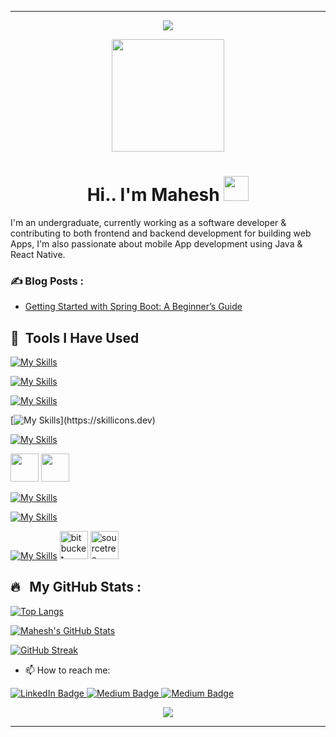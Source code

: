<hr>
  <p align="center">
    <img src="https://capsule-render.vercel.app/api?type=waving&color=gradient&height=100&section=header"/>
  </p> 

  <p align="center"><img src="https://camo.githubusercontent.com/62da68eb62b1e5f175f7d1f0191dd89a653d7908feb22d37d4a0ab07365d6791/68747470733a2f2f6d656469612e67697068792e636f6d2f6d656469612f4d3967624264396e6244724f5475314d71782f67697068792e676966" width="180"/></p>
  <p align="center">
  </p>
  <p align="center">
  </p>

  <h1 align="center">Hi.. I'm Mahesh <img src="https://media.giphy.com/media/hvRJCLFzcasrR4ia7z/giphy.gif" width="40"></h1>
  
  I'm an undergraduate, currently working as a software developer & contributing to both frontend and backend development for building web Apps, I'm  also passionate about mobile App development using Java & React Native.

  ### ✍️ Blog Posts : 
  - [Getting Started with Spring Boot: A Beginner’s Guide](https://medium.com/@maheshoabeykoon/getting-started-with-spring-boot-a-beginners-guide-85e7f890aa9b)

  <h2> 🚀 &nbsp;Tools I Have Used</h2>
  <p align="left">
    
  [![My Skills](https://skillicons.dev/icons?i=idea,eclipse,vscode,postman&perline=5)](https://skillicons.dev)

  [![My Skills](https://skillicons.dev/icons?i=androidstudio,unity)](https://skillicons.dev)
  
  [![My Skills](https://skillicons.dev/icons?i=html,css,sass)](https://skillicons.dev)

  [![My Skills](https://skillicons.dev/icons?i=java,js,)](https://skillicons.dev)

  [![My Skills](https://skillicons.dev/icons?i=spring,react,express,nodejs)](https://skillicons.dev)

  <img src="https://cdn.jsdelivr.net/gh/devicons/devicon/icons/npm/npm-original-wordmark.svg" width="45" height="45" /> <img src="https://cdn.jsdelivr.net/gh/devicons/devicon/icons/yarn/yarn-original.svg" width="45" height="45" />

 [![My Skills](https://skillicons.dev/icons?i=firebase,mongodb,mysql)](https://skillicons.dev)

[![My Skills](https://skillicons.dev/icons?i=gradle,maven)](https://skillicons.dev) 

  [![My Skills](https://skillicons.dev/icons?i=git,github)](https://skillicons.dev)
  <img src="https://cdn.jsdelivr.net/gh/devicons/devicon/icons/bitbucket/bitbucket-original.svg" alt="bitbucket" width="45" height="45"/>
  <img src="https://cdn.jsdelivr.net/gh/devicons/devicon/icons/sourcetree/sourcetree-original.svg" alt="sourcetree" width="45" height="45"/>
  
  <!-- 
  <img src="https://cdn.jsdelivr.net/gh/devicons/devicon/icons/vscode/vscode-original.svg" width="45" height="45" />
  <img src="https://cdn.jsdelivr.net/gh/devicons/devicon/icons/intellij/intellij-original.svg" width="45" height="45" />
  <img src="https://cdn.jsdelivr.net/gh/devicons/devicon/icons/androidstudio/androidstudio-original.svg" alt="android" width="45" height="45" />
  <img src="https://cdn.jsdelivr.net/gh/devicons/devicon/icons/unity/unity-original.svg" width="45" height="45" />

  <img src="https://cdn.jsdelivr.net/gh/devicons/devicon/icons/java/java-original.svg"  alt="java" width="45" height="45" />        
  <img src="https://raw.githubusercontent.com/devicons/devicon/master/icons/javascript/javascript-original.svg" alt="javascript" width="45" height="45" />
  <img src="https://cdn.jsdelivr.net/gh/devicons/devicon/icons/react/react-original.svg" alt="react" width="45" height="45" />
  <img src="https://cdn.jsdelivr.net/gh/devicons/devicon/icons/r/r-original.svg" alt="react" width="45" height="45" />

  <img src="https://cdn.jsdelivr.net/gh/devicons/devicon/icons/spring/spring-original.svg" alt="spring" width="45" height="45"/>
  <img src="https://cdn.jsdelivr.net/gh/devicons/devicon/icons/express/express-original.svg"  width="45" height="45" />
  <img src="https://raw.githubusercontent.com/devicons/devicon/master/icons/nodejs/nodejs-original-wordmark.svg" alt="nodejs" width="45" height="45" />
  <img src="https://cdn.jsdelivr.net/gh/devicons/devicon/icons/npm/npm-original-wordmark.svg" width="45" height="45" />
  <img src="https://cdn.jsdelivr.net/gh/devicons/devicon/icons/yarn/yarn-original.svg" width="45" height="45" />

  <img src="https://raw.githubusercontent.com/devicons/devicon/master/icons/react/react-original-wordmark.svg" alt="react" width="45" height="45" />
  <img src="https://raw.githubusercontent.com/devicons/devicon/master/icons/android/android-original-wordmark.svg" alt="android" width="45" height="45" />

  <img src="https://cdn.jsdelivr.net/gh/devicons/devicon/icons/html5/html5-original.svg" alt="html" width="45" height="45"/>
  <img src="https://cdn.jsdelivr.net/gh/devicons/devicon/icons/css3/css3-original.svg" width="45" height="45" />
  <img src="https://cdn.jsdelivr.net/gh/devicons/devicon/icons/sass/sass-original.svg" alt="sass" width="45" height="45"/>

  <img src="https://cdn.jsdelivr.net/gh/devicons/devicon/icons/firebase/firebase-plain.svg" alt="firebase" width="45" height="45" />
  <img src="https://raw.githubusercontent.com/devicons/devicon/master/icons/mongodb/mongodb-original.svg" alt="mongodb" width="45" height="45" />
  <img src="https://raw.githubusercontent.com/devicons/devicon/master/icons/mysql/mysql-original-wordmark.svg" alt="mysql" width="45" height="45" />
  <img src="https://cdn.jsdelivr.net/gh/devicons/devicon/icons/microsoftsqlserver/microsoftsqlserver-plain-wordmark.svg" width="45" height="45" />
  <img src="https://cdn.jsdelivr.net/gh/devicons/devicon/icons/git/git-original.svg" alt="git" width="45" height="45"/>
  <img src="https://cdn.jsdelivr.net/gh/devicons/devicon/icons/github/github-original.svg" alt="github" width="45" height="45"/>        
  <img src="https://cdn.jsdelivr.net/gh/devicons/devicon/icons/bitbucket/bitbucket-original.svg" alt="bitbucket" width="45" height="45"/>
  <img src="https://cdn.jsdelivr.net/gh/devicons/devicon/icons/sourcetree/sourcetree-original.svg" alt="sourcetree" width="45" height="45"/> -->
  </p>

  ## 🔥 &nbsp; My GitHub Stats :

  [![Top Langs](https://github-readme-stats.vercel.app/api/top-langs/?username=Mahesh-Abeykoon&layout=compact&theme=vision-friendly-dark&tex&title_color=ffffff&text_color=c9cacc&icon_color=2bbc8a&bg_color=1d1f21)](https://github.com/anuraghazra/github-readme-stats)

  <a href="https://github.com/Mahesh-Abeykoon/mahesh-abeykoon">
   <img align="center" src="https://github-readme-stats.vercel.app/api?username=Mahesh-Abeykoon&show_icons=true&line_height=27&count_private=true&title_color=ffffff&text_color=c9cacc&icon_color=2bbc8a&bg_color=1d1f21" alt="Mahesh's GitHub Stats" />
  </a>
  
  [![GitHub Streak](http://github-readme-streak-stats.herokuapp.com?user=Mahesh-Abeykoon&theme=black-ice&background=000000)](https://git.io/streak-stats)

  <!-- 
  <a href="https://github.com/Mahesh-Abeykoon/mahesh-abeykoon">
    <img align="center" src="https://github-readme-stats.vercel.app/api/top-langs/?username=Mahesh-Abeykoon&hide=shaderlab,asp.net&title_color=ffffff&text_color=c9cacc&icon_color=2bbc8a&bg_color=1d1f21" />
  </a> 
   -->
  <!-- <a href="https://github.com/Mahesh-Abeykoon/mahesh-abeykoon">
    <img align="center" src="https://github-readme-stats.vercel.app/api/top-langs/?username=Mahesh-Abeykoon&hide=html,tex&title_color=ffffff&text_color=c9cacc&icon_color=2bbc8a&bg_color=1d1f21&langs_count=3" />
  </a> -->

  - 📫 How to reach me: &nbsp;
 
  <a href="https://www.linkedin.com/in/mahesh-abeykoon/"><img src="https://img.shields.io/badge/LinkedIn-blue?style=for-the-badge&logo=linkedin&logoColor=white" alt="LinkedIn Badge">
</a> 
  <a href="https://medium.com/@maheshoabeykoon">
   <img src="https://img.shields.io/badge/Medium-black?style=for-the-badge&logo=medium&logoColor=whitelack" alt="Medium Badge">
</a>
  <a href="https://maheshabeykoon.github.io/"><img src="https://img.shields.io/badge/Mahesh Abeykoon-blue?style=for-the-badge&logo=medium&logoColor=whitelack"     alt="Medium Badge">
  </a>
  <p align="center">
    <img src="https://capsule-render.vercel.app/api?type=waving&color=gradient&height=100&section=footer"/>
  </p>
<hr>
